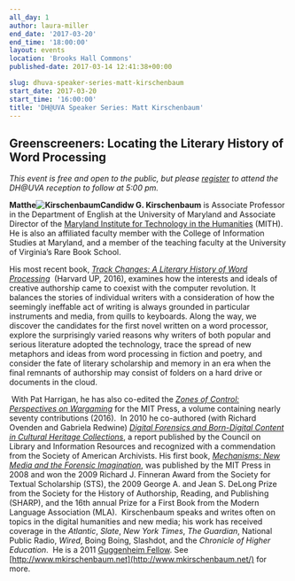 ```yaml
---
all_day: 1
author: laura-miller
end_date: '2017-03-20'
end_time: '18:00:00'
layout: events
location: 'Brooks Hall Commons'
published-date: 2017-03-14 12:41:38+00:00

slug: dhuva-speaker-series-matt-kirschenbaum
start_date: 2017-03-20
start_time: '16:00:00'
title: 'DH@UVA Speaker Series: Matt Kirschenbaum'
---
```


## Greenscreeners: Locating the Literary History of Word Processing


_This event is free and open to the public, but please [register](https://docs.google.com/forms/d/1C3FnWUKuLdouTaVKjWVxf_Ag8vgPruzJc0joQgN1kTs/edit) to attend the DH@UVA reception to follow at 5:00 pm._

**Matthe![KirschenbaumCandid](https://pages.shanti.virginia.edu/DHUVA_Conference_9-16/files/2017/03/KirschenbaumCandid.jpg)w G. Kirschenbaum** is Associate Professor in the Department of English at the University of Maryland and Associate Director of the [Maryland Institute for Technology in the Humanities](http://www.mith2.umd.edu/) (MITH). He is also an affiliated faculty member with the College of Information Studies at Maryland, and a member of the teaching faculty at the University of Virginia’s Rare Book School.

His most recent book, [_Track Changes: A Literary History of Word Processing_](http://www.hup.harvard.edu/catalog.php?isbn=9780674417076)  (Harvard UP, 2016), examines how the interests and ideals of creative authorship came to coexist with the computer revolution. It balances the stories of individual writers with a consideration of how the seemingly ineffable act of writing is always grounded in particular instruments and media, from quills to keyboards. Along the way, we discover the candidates for the first novel written on a word processor, explore the surprisingly varied reasons why writers of both popular and serious literature adopted the technology, trace the spread of new metaphors and ideas from word processing in fiction and poetry, and consider the fate of literary scholarship and memory in an era when the final remnants of authorship may consist of folders on a hard drive or documents in the cloud.


 With Pat Harrigan, he has also co-edited the [_Zones of Control: Perspectives on Wargaming_](https://mitpress.mit.edu/zones-control) for the MIT Press, a volume containing nearly seventy contributions (2016).  In 2010 he co-authored (with Richard Ovenden and Gabriela Redwine) _[Digital Forensics and Born-Digital Content in Cultural Heritage Collections](http://www.clir.org/pubs/abstract/pub149abst.html)_, a report published by the Council on Library and Information Resources and recognized with a commendation from the Society of American Archivists. His first book, _[Mechanisms: New Media and the Forensic Imagination](http://mechanisms-book.blogspot.com/)_, was published by the MIT Press in 2008 and won the 2009 Richard J. Finneran Award from the Society for Textual Scholarship (STS), the 2009 George A. and Jean S. DeLong Prize from the Society for the History of Authorship, Reading, and Publishing (SHARP), and the 16th annual Prize for a First Book from the Modern Language Association (MLA).  Kirschenbaum speaks and writes often on topics in the digital humanities and new media; his work has received coverage in the _Atlantic_, _Slate_, _New York Times_, _The Guardian_, National Public Radio, _Wired_, Boing Boing, Slashdot, and the _Chronicle of Higher Education_.  He is a 2011 [Guggenheim Fellow](http://www.gf.org/). See [http://www.mkirschenbaum.net](http://www.mkirschenbaum.net/) for more.
